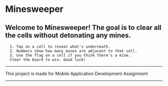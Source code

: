 # Minesweeper

## Welcome to Minesweeper! The goal is to clear all the cells without detonating any mines.
      1. Tap on a cell to reveal what's underneath.
      2. Numbers show how many mines are adjacent to that cell.
      3. Use the flag on a cell if you think there's a mine.
      Clear the board to win. Good luck!

--- 

This project is made for Mobile Application Development Assignment

---